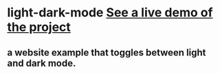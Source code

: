 # light-dark-mode  [See a live demo of the project ](https://ahmed-roshdy-1.github.io/light-dark-mode/)
## a website example that toggles between light and dark mode.
